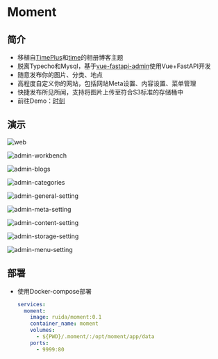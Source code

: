 # Moment

## 简介

- 移植自[TimePlus](https://github.com/zhheo/TimePlus)和[time](https://github.com/wclk/time)的相册博客主题
- 脱离Typecho和Mysql，基于[vue-fastapi-admin](https://github.com/mizhexiaoxiao/vue-fastapi-admin)使用Vue+FastAPI开发
- 随意发布你的图片、分类、地点
- 高程度自定义你的网站，包括网站Meta设置、内容设置、菜单管理
- 快捷发布所见所闻，支持将图片上传至符合S3标准的存储桶中
- 前往Demo：[时刻](https://moment.cloudchewie.com/)

## 演示

![web](D:\Repositories\Website\TimePlus\img\web.png)

![admin-workbench](D:\Repositories\Website\TimePlus\img\admin-workbench.png)

![admin-blogs](D:\Repositories\Website\TimePlus\img\admin-blogs.png)

![admin-categories](D:\Repositories\Website\TimePlus\img\admin-categories.png)

![admin-general-setting](D:\Repositories\Website\TimePlus\img\admin-general-setting.png)

![admin-meta-setting](D:\Repositories\Website\TimePlus\img\admin-meta-setting.png)

![admin-content-setting](D:\Repositories\Website\TimePlus\img\admin-content-setting.png)

![admin-storage-setting](D:\Repositories\Website\TimePlus\img\admin-storage-setting.png)

![admin-menu-setting](D:\Repositories\Website\TimePlus\img\admin-menu-setting.png)

## 部署

- 使用Docker-compose部署

  ```yaml
  services:
    moment:
      image: ruida/moment:0.1
      container_name: moment
      volumes:
        - ${PWD}/.moment/:/opt/moment/app/data
      ports:
        - 9999:80
  ```
